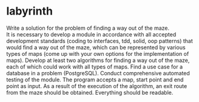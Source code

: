 # labyrinth
Write a solution for the problem of finding a way out of the maze.  
It is necessary to develop a module in accordance with all accepted development standards (coding to interfaces, tdd, solid, oop patterns) that would find a way out of the maze,  which can be represented by various types of maps (come up with your own options for the implementation of maps).  Develop at least two algorithms for finding a way out of the maze, each of which could work with all types of maps.  Find a use case for a database in a problem (PostgreSQL).  Conduct comprehensive automated testing of the module.  The program accepts a map, start point and end point as input.  As a result of the execution of the algorithm, an exit route from the maze should be obtained. Everything should be readable.
